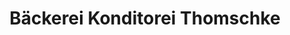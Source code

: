 ---
title: "Bäckerei Konditorei Thomschke"
url: /schmoelln-putzkau/baeckerei-konditorei-thomschke/
shop: Bäckerei
---